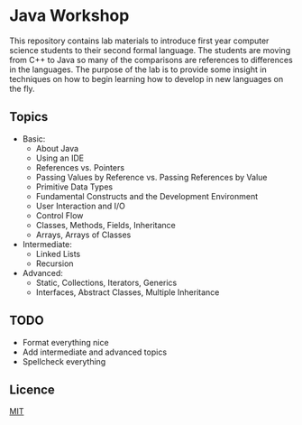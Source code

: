 # Java Workshop

This repository contains lab materials to introduce first year computer science students to their
second formal language. The students are moving from C++ to Java so many of the comparisons are
references to differences in the languages. The purpose of the lab is to provide some insight in
techniques on how to begin learning how to develop in new languages on the fly.

## Topics

<ul>
<li>Basic:

<ul>
<li>About Java</li>
<li>Using an IDE</li>
<li>References vs. Pointers</li>
<li>Passing Values by Reference vs. Passing References by Value</li>
<li>Primitive Data Types</li>
<li>Fundamental Constructs and the Development Environment</li>
<li>User Interaction and I/O</li>
<li>Control Flow</li>
<li>Classes, Methods, Fields, Inheritance</li>
<li>Arrays, Arrays of Classes</li>
</ul>

<li>Intermediate:

<ul>
<li>Linked Lists</li>
<li>Recursion</li>
</ul>

<li>Advanced:

<ul>
<li>Static, Collections, Iterators, Generics</li>
<li>Interfaces, Abstract Classes, Multiple Inheritance</li>
</ul>
</ul>

## TODO

<ul>
<li>Format everything nice</li>
<li>Add intermediate and advanced topics</li>
<li>Spellcheck everything</li>
</ul>

## Licence
[MIT](https://choosealicense.com/licenses/mit)
